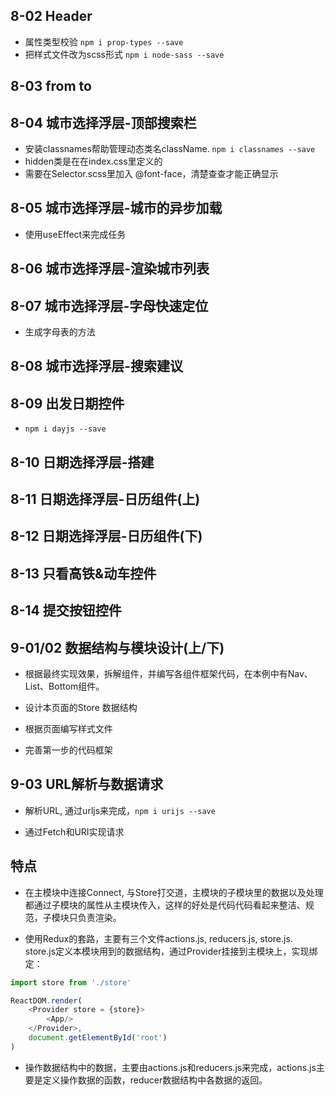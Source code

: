 
## 8-02 Header

- 属性类型校验 `npm i prop-types --save`
- 把样式文件改为scss形式 `npm i node-sass --save`

## 8-03 from to

## 8-04 城市选择浮层-顶部搜索栏
- 安装classnames帮助管理动态类名className. `npm i classnames --save`
- hidden类是在在index.css里定义的
- 需要在Selector.scss里加入 @font-face，清楚查查才能正确显示

## 8-05 城市选择浮层-城市的异步加载
- 使用useEffect来完成任务

## 8-06 城市选择浮层-渲染城市列表

## 8-07 城市选择浮层-字母快速定位

- 生成字母表的方法

## 8-08 城市选择浮层-搜索建议

## 8-09 出发日期控件

- `npm i dayjs --save`

## 8-10 日期选择浮层-搭建

## 8-11 日期选择浮层-日历组件(上)

## 8-12 日期选择浮层-日历组件(下)

## 8-13 只看高铁&动车控件

## 8-14 提交按钮控件

## 9-01/02 数据结构与模块设计(上/下)

- 根据最终实现效果，拆解组件，并编写各组件框架代码，在本例中有Nav、List、Bottom组件。

- 设计本页面的Store 数据结构

- 根据页面编写样式文件

- 完善第一步的代码框架

## 9-03 URL解析与数据请求

- 解析URL, 通过urljs来完成，`npm i urijs --save`

- 通过Fetch和URI实现请求

## 特点

- 在主模块中连接Connect, 与Store打交道，主模块的子模块里的数据以及处理都通过子模块的属性从主模块传入，这样的好处是代码代码看起来整洁、规范，子模块只负责渲染。

- 使用Redux的套路，主要有三个文件actions.js, reducers.js, store.js. store.js定义本模块用到的数据结构，通过Provider挂接到主模块上，实现绑定：

```javascript
import store from './store'

ReactDOM.render(
    <Provider store = {store}>
        <App/>
    </Provider>,
    document.getElementById('root')
)
```

- 操作数据结构中的数据，主要由actions.js和reducers.js来完成，actions.js主要是定义操作数据的函数，reducer数据结构中各数据的返回。
